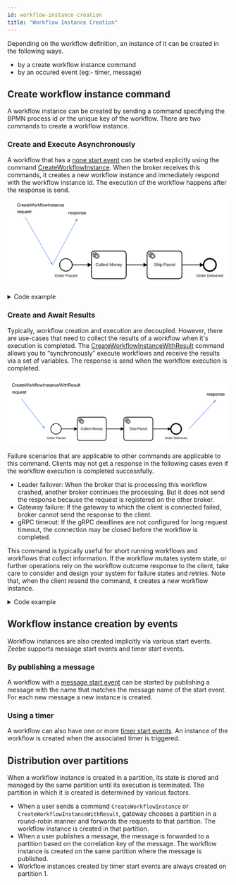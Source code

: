 ```yaml
---
id: workflow-instance-creation
title: "Workflow Instance Creation"
---
```


Depending on the workflow definition, an instance of it can be created in the following ways.

- by a create workflow instance command
- by an occured event (eg:- timer, message)

## Create workflow instance command

A workflow instance can be created by sending a command specifying the BPMN process id or the unique key of the workflow.
There are two commands to create a workflow instance.

### Create and Execute Asynchronously

A workflow that has a [none start event](/reference/bpmn-workflows/none-events/none-events.md#none-start-events) can be started explicitly using the command [CreateWorkflowInstance](/reference/grpc.md#createworkflowinstance-rpc).
When the broker receives this commands, it creates a new workflow instance and immediately respond with the workflow instance id.
The execution of the workflow happens after the response is send.

![create-workflow](assets/create-workflow.png)

 <details>
   <summary>Code example</summary>
   <p>Create a workflow instance:

```
zbctl create instance "order-process"
```

Response:

```
{
 "workflowKey": 2251799813685249,
 "bpmnProcessId": "order-process",
 "version": 1,
 "workflowInstanceKey": 2251799813686019
}

```

   </p>
 </details>

### Create and Await Results

Typically, workflow creation and execution are decoupled.
However, there are use-cases that need to collect the results of a workflow when it's execution is completed.
The [CreateWorkflowInstanceWithResult](/reference/grpc.md#createworkflowinstancewithresult-rpc) command allows you to “synchronously” execute workflows and receive the results via a set of variables.
The response is send when the workflow execution is completed.

![create-workflow](assets/create-workflow-with-result.png)

Failure scenarios that are applicable to other commands are applicable to this command. Clients may not get a response in the following cases even if the workflow execution is completed successfully.

- Leader failover: When the broker that is processing this workflow crashed, another broker continues the processing. But it does not send the response because the request is registered on the other broker.
- Gateway failure: If the gateway to which the client is connected failed, broker cannot send the response to the client.
- gRPC timeout: If the gRPC deadlines are not configured for long request timeout, the connection may be closed before the workflow is completed.

This command is typically useful for short running workflows and workflows that collect information.
If the workflow mutates system state, or further operations rely on the workflow outcome response to the client, take care to consider and design your system for failure states and retries.
Note that, when the client resend the command, it creates a new workflow instance.

<details>
  <summary>Code example</summary>
  <p>Create a workflow instance and await results:

```
zbctl create instance "order-process" --withResult --variables '{"orderId": "1234"}'
```

Response: (Note that the variables in the response depends on the workflow.)

```
{
  "workflowKey": 2251799813685249,
  "bpmnProcessId": "order-process",
  "version": 1,
  "workflowInstanceKey": 2251799813686045,
  "variables": "{\"orderId\":\"1234\"}"
}
```

  </p>
</details>

## Workflow instance creation by events

Workflow instances are also created implicitly via various start events. Zeebe supports message start events and timer start events.

### By publishing a message

A workflow with a [message start event](/reference/bpmn-workflows/message-events/message-events.md#message-start-events) can be started by publishing a message with the name that matches the message name of the start event.
For each new message a new instance is created.

### Using a timer

A workflow can also have one or more [timer start events](/reference/bpmn-workflows/timer-events/timer-events.md#timer-start-events). An instance of the workflow is created when the associated timer is triggered.

## Distribution over partitions

When a workflow instance is created in a partition, its state is stored and managed by the same partition until its execution is terminated. The partition in which it is created is determined by various factors.

- When a user sends a command `CreateWorkflowInstance` or `CreateWorkflowInstanceWithResult`, gateway chooses a partition in a round-robin manner and forwards the requests to that partition. The workflow instance is created in that partition.
- When a user publishes a message, the message is forwarded to a partition based on the correlation key of the message. The workflow instance is created on the same partition where the message is published.
- Workflow instances created by timer start events are always created on partition 1.
